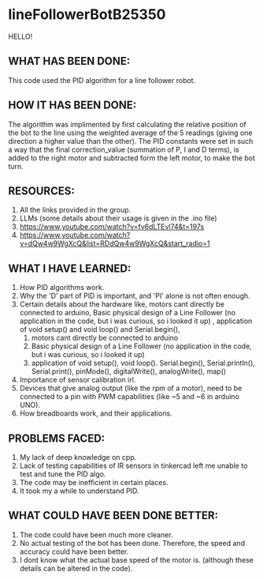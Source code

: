 # lineFollowerBotB25350
HELLO!
## WHAT HAS BEEN DONE:
This code used the PID algorithm for a line follower robot.
## HOW IT HAS BEEN DONE:
The algorithm was implimented by first calculating the relative position of the bot to the line using the weighted average of the 5 readings (giving one direction a higher value than the other).
The PID constants were set in such a way that the final correction_value (summation of P, I and D terms), is added to the right motor and subtracted form the left motor, to make the bot turn.
## RESOURCES:
1) All the links provided in the group.
2) LLMs (some details about their usage is given in the .ino file)
3) https://www.youtube.com/watch?v=fv6dLTEvl74&t=197s
4) https://www.youtube.com/watch?v=dQw4w9WgXcQ&list=RDdQw4w9WgXcQ&start_radio=1
## WHAT I HAVE LEARNED:
1) How PID algorithms work.
2) Why the 'D' part of PID is important, and 'PI' alone is not often enough.
3) Certain details about the hardware like, motors cant directly be connected to arduino, Basic physical design of a Line Follower (no application in the code, but i was curious, so i looked it up)
   , application of void setup() and void loop() and Serial.begin(),
   1)  motors cant directly be connected to arduino
   2)  Basic physical design of a Line Follower (no application in the code, but i was curious, so i looked it up)
   3)  application of void setup(), void loop(). Serial.begin(), Serial.println(), Serial.print(), pinMode(), digitalWrite(), analogWrite(), map()
4) Importance of sensor calibration irl.
5) Devices that give analog output (like the rpm of a motor), need to be connected to a pin with PWM capabilities (like ~5 and ~6 in arduino UNO).
6) How breadboards work, and their applications.
## PROBLEMS FACED:
1) My lack of deep knowledge on cpp.
2) Lack of testing capabilities of IR sensors in tinkercad left me unable to test and tune the PID algo.
3) The code may be inefficient in certain places.
4) It took my a while to understand PID.
## WHAT COULD HAVE BEEN DONE BETTER:
1) The code could have been much more cleaner.
2) No actual testing of the bot has been done. Therefore, the speed and accuracy could have been better.
3) I dont know what the actual base speed of the motor is. (although these details can be altered in the code).
